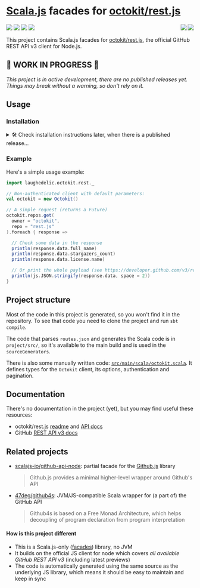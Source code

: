 # [Scala.js] facades for [octokit/rest.js]

[<img align="right" src="https://img.shields.io/badge/octokit/rest.js-15.8.0-blue.svg">](https://www.npmjs.com/package/@octokit/rest/v/15.8.0)
[<img align="right" src="https://www.scala-js.org/assets/badges/scalajs-0.6.17.svg">](https://www.scala-js.org)
[![](https://travis-ci.com/laughedelic/scalajs-octokit.svg?branch=master)](https://travis-ci.com/laughedelic/scalajs-octokit)
[![](http://img.shields.io/github/release/laughedelic/scalajs-octokit/all.svg)](https://github.com/laughedelic/scalajs-octokit/releases/latest)
[![](https://img.shields.io/badge/license-MPL--2.0-blue.svg)](https://www.tldrlegal.com/l/mpl-2.0)
[![](https://img.shields.io/badge/contact-gitter_chat-dd1054.svg)](https://gitter.im/laughedelic/scalajs-octokit)

This project contains Scala.js facades for [octokit/rest.js], the official GitHub REST API v3 client for Node.js.

## 🚧 WORK IN PROGRESS 🚧

_This project is in active development, there are no published releases yet. Things may break without a warning, so don't rely on it._

## Usage

### Installation

<details><summary>🛠 Check installation instructions later, when there is a published release...</summary>

1. Add Octokit dependency to your project. It's important that the version of the underlying JS library matches the one this facade is built for.

    * If it's a Node.js project where you manage dependencies with npm, run
        ```shell
        npm install @octokit/rest@15.8.0
        ```

    * If it's a Scala.js project use [scalajs-bundler] and add to your `build.sbt`:
        ```scala
        Compile/npmDependencies += "@octokit/rest" -> "15.8.0"
        ```

2. Add facades dependency to your `build.sbt`:
    ```scala
    resolvers += Resolver.jcenterRepo
    libraryDependencies += "laughedelic" %%% "scalajs-octokit" % "<version>"
    ```
    (see the latest release version on the badge above)

</details>

### Example

Here's a simple usage example:

```scala
import laughedelic.octokit.rest._

// Non-authenticated client with default parameters:
val octokit = new Octokit()

// A simple request (returns a Future)
octokit.repos.get(
  owner = "octokit",
  repo = "rest.js"
).foreach { response =>

  // Check some data in the response
  println(response.data.full_name)
  println(response.data.stargazers_count)
  println(response.data.license.name)

  // Or print the whole payload (see https://developer.github.com/v3/repos/#get)
  println(js.JSON.stringify(response.data, space = 2))
}
```

## Project structure

Most of the code in this project is generated, so you won't find it in the repository. To see that code you need to clone the project and run `sbt compile`.

The code that parses `routes.json` and generates the Scala code is in `project/src/`, so it's available to the main build and is used in the `sourceGenerators`.

There is also some manually written code: [`src/main/scala/octokit.scala`](src/main/scala/octokit.scala). It defines types for the `Octokit` client, its options, authentication and pagination.

## Documentation

There's no documentation in the project (yet), but you may find useful these resources:
* octokit/rest.js [readme](https://github.com/octokit/rest.js#restjs) and [API docs](https://octokit.github.io/rest.js)
* GitHub [REST API v3 docs](https://developer.github.com/v3)

## Related projects

* [scalajs-io/github-api-node](https://github.com/scalajs-io/github-api-node): partial facade for the [Github.js](http://github-tools.github.io/github) library
    > Github.js provides a minimal higher-level wrapper around Github's API

* [47deg/github4s](http://47deg.github.io/github4s): JVM/JS-compatible Scala wrapper for (a part of) the GitHub API
    > Github4s is based on a Free Monad Architecture, which helps decoupling of program declaration from program interpretation

#### How is this project different

* This is a Scala.js-only ([facades](https://www.scala-js.org/doc/interoperability/facade-types.html)) library, no JVM
* It builds on the official JS client for node which covers _all available GitHub REST API v3_ (including latest previews)
* The code is automatically generated using the same source as the underlying JS library, which means it should be easy to maintain and keep in sync

[Scala.js]: https://www.scala-js.org
[octokit/rest.js]: https://github.com/octokit/rest.js
[scalajs-bundler]: https://github.com/scalacenter/scalajs-bundler
